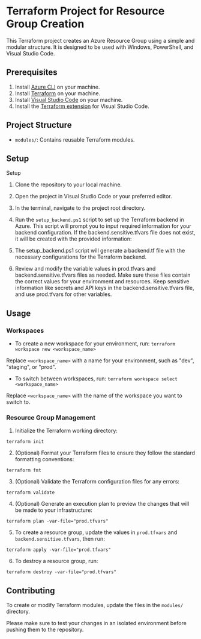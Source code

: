 # Terraform Project for Resource Group Creation

This Terraform project creates an Azure Resource Group using a simple and modular structure. It is designed to be used with Windows, PowerShell, and Visual Studio Code.

## Prerequisites

1. Install [Azure CLI](https://docs.microsoft.com/en-us/cli/azure/install-azure-cli-windows?view=azure-cli-latest) on your machine.
2. Install [Terraform](https://www.terraform.io/downloads.html) on your machine.
3. Install [Visual Studio Code](https://code.visualstudio.com/download) on your machine.
4. Install the [Terraform extension](https://marketplace.visualstudio.com/items?itemName=HashiCorp.terraform) for Visual Studio Code.

## Project Structure

- `modules/`: Contains reusable Terraform modules.

## Setup

Setup
1. Clone the repository to your local machine.
2. Open the project in Visual Studio Code or your preferred editor.
3. In the terminal, navigate to the project root directory.
4. Run the `setup_backend.ps1` script to set up the Terraform backend in Azure. This script will prompt you to input required information for your backend configuration. If the backend.sensitive.tfvars file does not exist, it will be created with the provided information:
5. The setup_backend.ps1 script will generate a backend.tf file with the necessary configurations for the Terraform backend.

6. Review and modify the variable values in prod.tfvars and backend.sensitive.tfvars files as needed. Make sure these files contain the correct values for your environment and resources. Keep sensitive information like secrets and API keys in the backend.sensitive.tfvars file, and use prod.tfvars for other variables.

## Usage

### Workspaces

- To create a new workspace for your environment, run:
`terraform workspace new <workspace_name>`

Replace `<workspace_name>` with a name for your environment, such as "dev", "staging", or "prod".

- To switch between workspaces, run:
`terraform workspace select <workspace_name>`

Replace `<workspace_name>` with the name of the workspace you want to switch to.

### Resource Group Management

1. Initialize the Terraform working directory:

`terraform init`

2. (Optional) Format your Terraform files to ensure they follow the standard formatting conventions:

`terraform fmt`

3. (Optional) Validate the Terraform configuration files for any errors:

`terraform validate`

4. (Optional) Generate an execution plan to preview the changes that will be made to your infrastructure:

`terraform plan -var-file="prod.tfvars"`

5. To create a resource group, update the values in `prod.tfvars` and `backend.sensitive.tfvars`, then run:

`terraform apply -var-file="prod.tfvars"`

6. To destroy a resource group, run:

`terraform destroy -var-file="prod.tfvars"`


## Contributing

To create or modify Terraform modules, update the files in the `modules/` directory.

Please make sure to test your changes in an isolated environment before pushing them to the repository.
